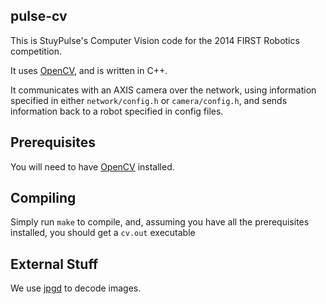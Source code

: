 pulse-cv
--------

This is StuyPulse's Computer Vision code for the 2014 FIRST Robotics competition.

It uses [OpenCV](http://opencv.org/), and is written in C++.

It communicates with an AXIS camera over the network, using information specified in either `network/config.h` or `camera/config.h`, and sends information back to a robot specified in config files.




Prerequisites
-------------
You will need to have [OpenCV](http://opencv.org/) installed.


Compiling
---------
Simply run `make` to compile, and, assuming you have all the prerequisites installed, you should get a `cv.out` executable




External Stuff
--------------
We use [jpgd](https://code.google.com/p/jpeg-compressor) to decode images.
